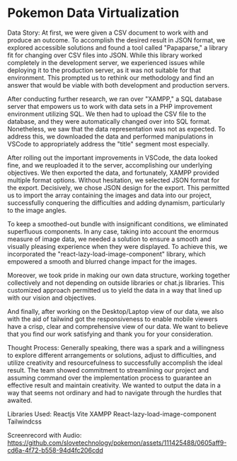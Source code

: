 # Pokemon Data Virtualization
Data Story:
At first, we were given a CSV document to work with and produce an outcome. To accomplish the desired result in JSON format, we explored accessible solutions and found a tool called "Papaparse," a library fit for changing over CSV files into JSON. While this library worked completely in the development server, we experienced issues while deploying it to the production server, as it was not suitable for that environment. This prompted us to rethink our methodology and find an answer that would be viable with both development and production servers.

After conducting further research, we ran over "XAMPP," a SQL database server that empowers us to work with data sets in a PHP improvement environment utilizing SQL. We then had to upload the CSV file to the database, and they were automatically changed over into SQL format. Nonetheless, we saw that the data representation was not as expected. To address this, we downloaded the data and performed manipulations in VSCode to appropriately address the "title" segment most especially.

After rolling out the important improvements in VSCode, the data looked fine, and we reuploaded it to the server, accomplishing our underlying objectives. We then exported the data, and fortunately, XAMPP provided multiple format options. Without hesitation, we selected JSON format for the export.  Decisively, we chose JSON design for the export. This permitted us to import the array containing the images and data into our project, successfully conquering the difficulties and adding dynamism, particularly to the image angles.

To keep a smoothed-out bundle with insignificant conditions, we eliminated superfluous components. In any case, taking into account the enormous measure of image data, we needed a solution to ensure a smooth and visually pleasing experience when they were displayed. To achieve this, we incorporated the "react-lazy-load-image-component" library, which empowered a smooth and blurred change impact for the images.

Moreover, we took pride in making our own data structure, working together collectively and not depending on outside libraries or chat.js libraries. This customized approach permitted us to yield the data in a way that lined up with our vision and objectives.

And finally, after working on the Desktop/Laptop view of our data, we also with the aid of tailwind got the responsiveness to enable mobile viewers have a crisp, clear and comprehensive view of our data. We want to believe that you find our work satisfying and thank you for your consideration.



Thought Process:
Generally speaking, there was a spark and a willingness to explore different arrangements or solutions, adjust to difficulties, and utilize creativity and resourcefulness to successfully accomplish the ideal result. The team showed commitment to streamlining our project and assuming command over the implementation process to guarantee an effective result and maintain creativity. We wanted to output the data in a way that seems not ordinary and had to navigate through the hurdles that awaited.





Libraries Used:
Reactjs
Vite
XAMPP
React-lazy-load-image-component
Tailwindcss



Screenrecord with Audio:
https://github.com/slovetechnology/pokemon/assets/111425488/0605aff9-cd6a-4f72-b558-94d4fc206cdd

